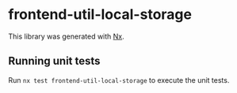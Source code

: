 # frontend-util-local-storage

This library was generated with [Nx](https://nx.dev).

## Running unit tests

Run `nx test frontend-util-local-storage` to execute the unit tests.

